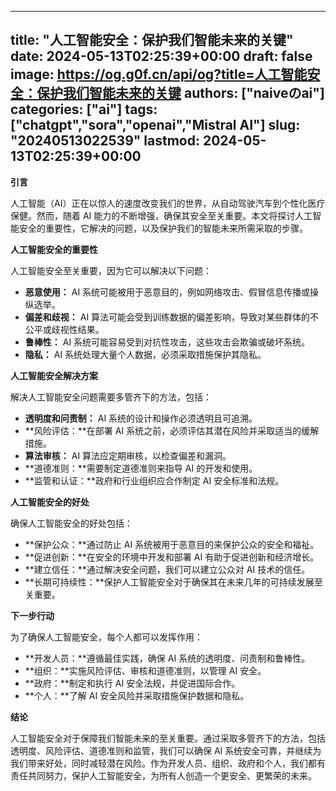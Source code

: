 
---
title: "人工智能安全：保护我们智能未来的关键"
date: 2024-05-13T02:25:39+00:00
draft: false
image: https://og.g0f.cn/api/og?title=人工智能安全：保护我们智能未来的关键
authors: ["naiveのai"]
categories: ["ai"]
tags: ["chatgpt","sora","openai","Mistral AI"]
slug: "20240513022539"
lastmod: 2024-05-13T02:25:39+00:00
---
**引言**

人工智能（AI）正在以惊人的速度改变我们的世界，从自动驾驶汽车到个性化医疗保健。然而，随着 AI 能力的不断增强，确保其安全至关重要。本文将探讨人工智能安全的重要性，它解决的问题，以及保护我们的智能未来所需采取的步骤。

**人工智能安全的重要性**

人工智能安全至关重要，因为它可以解决以下问题：

- **恶意使用：** AI 系统可能被用于恶意目的，例如网络攻击、假冒信息传播或操纵选举。
- **偏差和歧视：** AI 算法可能会受到训练数据的偏差影响，导致对某些群体的不公平或歧视性结果。
- **鲁棒性：** AI 系统可能容易受到对抗性攻击，这些攻击会欺骗或破坏系统。
- **隐私：** AI 系统处理大量个人数据，必须采取措施保护其隐私。

**人工智能安全解决方案**

解决人工智能安全问题需要多管齐下的方法，包括：

- **透明度和问责制：** AI 系统的设计和操作必须透明且可追溯。
- **风险评估：**在部署 AI 系统之前，必须评估其潜在风险并采取适当的缓解措施。
- **算法审核：** AI 算法应定期审核，以检查偏差和漏洞。
- **道德准则：**需要制定道德准则来指导 AI 的开发和使用。
- **监管和认证：**政府和行业组织应合作制定 AI 安全标准和法规。

**人工智能安全的好处**

确保人工智能安全的好处包括：

- **保护公众：**通过防止 AI 系统被用于恶意目的来保护公众的安全和福祉。
- **促进创新：**在安全的环境中开发和部署 AI 有助于促进创新和经济增长。
- **建立信任：**通过解决安全问题，我们可以建立公众对 AI 技术的信任。
- **长期可持续性：**保护人工智能安全对于确保其在未来几年的可持续发展至关重要。

**下一步行动**

为了确保人工智能安全，每个人都可以发挥作用：

- **开发人员：**遵循最佳实践，确保 AI 系统的透明度、问责制和鲁棒性。
- **组织：**实施风险评估、审核和道德准则，以管理 AI 安全。
- **政府：**制定和执行 AI 安全法规，并促进国际合作。
- **个人：**了解 AI 安全风险并采取措施保护数据和隐私。

**结论**

人工智能安全对于保障我们智能未来的至关重要。通过采取多管齐下的方法，包括透明度、风险评估、道德准则和监管，我们可以确保 AI 系统安全可靠，并继续为我们带来好处，同时减轻潜在风险。作为开发人员、组织、政府和个人，我们都有责任共同努力，保护人工智能安全，为所有人创造一个更安全、更繁荣的未来。